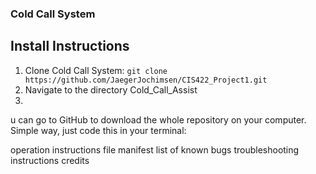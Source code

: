 ### Cold Call System
## Install Instructions
1. Clone Cold Call System: `git clone https://github.com/JaegerJochimsen/CIS422_Project1.git`
2. Navigate to the directory Cold_Call_Assist 
3. 
u can go to GitHub to download the whole repository on your
computer. Simple way, just code this in your terminal:

operation instructions
file manifest
list of known bugs
troubleshooting instructions
credits
